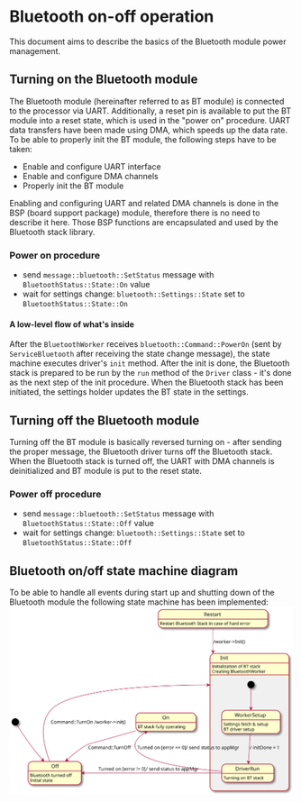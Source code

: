 # Bluetooth on-off operation
This document aims to describe the basics of the Bluetooth module power management.

## Turning on the Bluetooth module
The Bluetooth module (hereinafter referred to as BT module) is connected to the processor via UART. 
Additionally, a reset pin is available to put the BT module into a reset state, which is used in the "power on" procedure.
UART data transfers have been made using DMA, which speeds up the data rate. To be able to properly init the BT module, 
the following steps have to be taken:

- Enable and configure UART interface
- Enable and configure DMA channels
- Properly init the BT module

Enabling and configuring UART and related DMA channels is done in the BSP (board support package) module, 
therefore there is no need to describe it here. Those BSP functions are encapsulated and used by the Bluetooth stack library.

### Power on procedure
- send `message::bluetooth::SetStatus` message with `BluetoothStatus::State::On` value
- wait for settings change: `bluetooth::Settings::State` set to `BluetoothStatus::State::On`

#### A low-level flow of what's inside
After the `BluetoothWorker` receives `bluetooth::Command::PowerOn` (sent by `ServiceBluetooth` after receiving the state change message),
the state machine executes driver's `init` method. After the init is done, the Bluetooth stack is prepared to be run by the `run` method of the `Driver` class - 
it's done as the next step of the init procedure. When the Bluetooth stack has been initiated, the settings holder updates the BT state in the settings.

## Turning off the Bluetooth module
Turning off the BT module is basically reversed turning on - after sending the proper message, the Bluetooth driver 
turns off the Bluetooth stack. When the Bluetooth stack is turned off, the UART with DMA channels is deinitialized and BT module is put
to the reset state.

### Power off procedure
- send `message::bluetooth::SetStatus` message with `BluetoothStatus::State::Off` value
- wait for settings change: `bluetooth::Settings::State` set to `BluetoothStatus::State::Off`

## Bluetooth on/off state machine diagram
To be able to handle all events during start up and shutting down of the Bluetooth module the following state machine has been implemented:
![bt_on_off_state_diagram](./Images/bt_on_off_state_diagram.svg)
